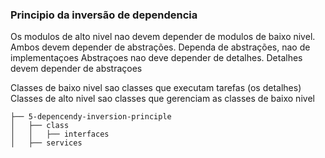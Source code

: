 ### Principio da inversão de dependencia

Os modulos de alto nivel nao devem depender de modulos de baixo nivel. Ambos devem depender
de abstrações.
Dependa de abstrações, nao de implementaçoes
Abstraçoes nao deve depender de detalhes. Detalhes devem depender de abstraçoes

Classes de baixo nivel sao classes que executam tarefas (os detalhes)
Classes de alto nivel sao classes que gerenciam as classes de baixo nivel

```
├── 5-depencendy-inversion-principle
│   ├── class
│   │   ├── interfaces
│   ├── services
```
